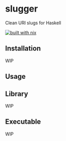 # slugger

Clean URI slugs for Haskell

[![built with nix](https://builtwithnix.org/badge.svg)](https://builtwithnix.org)

## Installation

WIP

## Usage

## Library

WIP

## Executable

WIP
